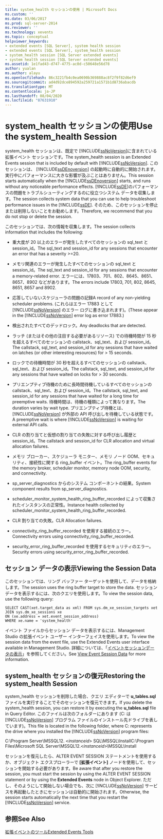 ```yaml
---
title: system_health セッションの使用 | Microsoft Docs
ms.custom: ''
ms.date: 03/06/2017
ms.prod: sql-server-2014
ms.reviewer: ''
ms.technology: xevents
ms.topic: conceptual
helpviewer_keywords:
- extended events [SQL Server], system health session
- extended events [SQL Server], system_health session
- system_health session [SQL Server extended events]
- system health session [SQL Server extended events]
ms.assetid: 1e1fad43-d747-4775-ac0d-c50648e56d78
author: yualan
ms.author: alayu
ms.openlocfilehash: 86c3221fb4c0ea0690b369888ac8f2f9f82d6ef9
ms.sourcegitcommit: ad4d92dce894592a259721a1571b1d8736abacdb
ms.translationtype: MT
ms.contentlocale: ja-JP
ms.lasthandoff: 08/04/2020
ms.locfileid: "87631910"
---
```

# <a name="use-the-system_health-session"></a><span data-ttu-id="79360-102">system_health セッションの使用</span><span class="sxs-lookup"><span data-stu-id="79360-102">Use the system_health Session</span></span>
  <span data-ttu-id="79360-103">system_health セッションは、既定で [!INCLUDE[ssNoVersion](../../includes/ssnoversion-md.md)]に含まれている拡張イベント セッションです。</span><span class="sxs-lookup"><span data-stu-id="79360-103">The system_health session is an Extended Events session that is included by default with [!INCLUDE[ssNoVersion](../../includes/ssnoversion-md.md)].</span></span> <span data-ttu-id="79360-104">このセッションは、 [!INCLUDE[ssDEnoversion](../../includes/ssdenoversion-md.md)] の起動時に自動的に開始されます。実行中にパフォーマンスに大きな影響が及ぶことはありません。</span><span class="sxs-lookup"><span data-stu-id="79360-104">This session starts automatically when the [!INCLUDE[ssDEnoversion](../../includes/ssdenoversion-md.md)] starts, and runs without any noticeable performance effects.</span></span> <span data-ttu-id="79360-105">[!INCLUDE[ssDE](../../includes/ssde-md.md)]のパフォーマンスの問題をトラブルシューティングするのに役立つシステム データを収集します。</span><span class="sxs-lookup"><span data-stu-id="79360-105">The session collects system data that you can use to help troubleshoot performance issues in the [!INCLUDE[ssDE](../../includes/ssde-md.md)].</span></span> <span data-ttu-id="79360-106">そのため、このセッションを停止または削除しないことをお勧めします。</span><span class="sxs-lookup"><span data-stu-id="79360-106">Therefore, we recommend that you do not stop or delete the session.</span></span>  
  
 <span data-ttu-id="79360-107">このセッションでは、次の情報を収集します。</span><span class="sxs-lookup"><span data-stu-id="79360-107">The session collects information that includes the following:</span></span>  
  
-   <span data-ttu-id="79360-108">重大度が 20 以上のエラーが発生したすべてのセッションの sql_text と session_id。</span><span class="sxs-lookup"><span data-stu-id="79360-108">The sql_text and session_id for any sessions that encounter an error that has a severity >=20.</span></span>  
  
-   <span data-ttu-id="79360-109">メモリ関連のエラーが発生したすべてのセッションの sql_text とsession_id。</span><span class="sxs-lookup"><span data-stu-id="79360-109">The sql_text and session_id for any sessions that encounter a memory-related error.</span></span> <span data-ttu-id="79360-110">エラーには、17803、701、802、8645、8651、8657、8902 などがあります。</span><span class="sxs-lookup"><span data-stu-id="79360-110">The errors include 17803, 701, 802, 8645, 8651, 8657 and 8902.</span></span>  
  
-   <span data-ttu-id="79360-111">応答していないスケジューラの問題の記録</span><span class="sxs-lookup"><span data-stu-id="79360-111">A record of any non-yielding scheduler problems.</span></span> <span data-ttu-id="79360-112">(これらはエラー 17883 として [!INCLUDE[ssNoVersion](../../includes/ssnoversion-md.md)] のエラー ログに書き込まれます)。</span><span class="sxs-lookup"><span data-stu-id="79360-112">(These appear in the [!INCLUDE[ssNoVersion](../../includes/ssnoversion-md.md)] error log as error 17883.)</span></span>  
  
-   <span data-ttu-id="79360-113">検出されたすべてのデッドロック。</span><span class="sxs-lookup"><span data-stu-id="79360-113">Any deadlocks that are detected.</span></span>  
  
-   <span data-ttu-id="79360-114">ラッチ (またはその他の注目する必要があるリソース) での待機時間が 15 秒を超えるすべてのセッションの callstack、sql_text、および session_id。</span><span class="sxs-lookup"><span data-stu-id="79360-114">The callstack, sql_text, and session_id for any sessions that have waited on latches (or other interesting resources) for > 15 seconds.</span></span>  
  
-   <span data-ttu-id="79360-115">ロックでの待機時間が 30 秒を超えるすべてのセッションの callstack、sql_text、および session_id。</span><span class="sxs-lookup"><span data-stu-id="79360-115">The callstack, sql_text, and session_id for any sessions that have waited on locks for > 30 seconds.</span></span>  
  
-   <span data-ttu-id="79360-116">プリエンプティブ待機のために長時間待機しているすべてのセッションの callstack、sql_text、および session_id。</span><span class="sxs-lookup"><span data-stu-id="79360-116">The callstack, sql_text, and session_id for any sessions that have waited for a long time for preemptive waits.</span></span> <span data-ttu-id="79360-117">待機時間は、待機の種類によって異なります。</span><span class="sxs-lookup"><span data-stu-id="79360-117">The duration varies by wait type.</span></span> <span data-ttu-id="79360-118">プリエンプティブ待機とは、 [!INCLUDE[ssNoVersion](../../includes/ssnoversion-md.md)] が外部の API 呼び出しを待機している状態です。</span><span class="sxs-lookup"><span data-stu-id="79360-118">A preemptive wait is where [!INCLUDE[ssNoVersion](../../includes/ssnoversion-md.md)] is waiting for external API calls.</span></span>  
  
-   <span data-ttu-id="79360-119">CLR の割り当てと仮想の割り当ての失敗に対する呼び出し履歴と session_id。</span><span class="sxs-lookup"><span data-stu-id="79360-119">The callstack and session_id for CLR allocation and virtual allocation failures.</span></span>  
  
-   <span data-ttu-id="79360-120">メモリ ブローカー、スケジューラ モニター、メモリ ノード OOM、セキュリティ、接続性に関する ring_buffer イベント。</span><span class="sxs-lookup"><span data-stu-id="79360-120">The ring_buffer events for the memory broker, scheduler monitor, memory node OOM, security, and connectivity.</span></span>  
  
-   <span data-ttu-id="79360-121">sp_server_diagnostics からのシステム コンポーネントの結果。</span><span class="sxs-lookup"><span data-stu-id="79360-121">System component results from sp_server_diagnostics.</span></span>  
  
-   <span data-ttu-id="79360-122">scheduler_monitor_system_health_ring_buffer_recorded によって収集されたインスタンスの正常性。</span><span class="sxs-lookup"><span data-stu-id="79360-122">Instance health collected by scheduler_monitor_system_health_ring_buffer_recorded.</span></span>  
  
-   <span data-ttu-id="79360-123">CLR 割り当ての失敗。</span><span class="sxs-lookup"><span data-stu-id="79360-123">CLR Allocation failures.</span></span>  
  
-   <span data-ttu-id="79360-124">connectivity_ring_buffer_recorded を使用する接続のエラー。</span><span class="sxs-lookup"><span data-stu-id="79360-124">Connectivity errors using connectivity_ring_buffer_recorded.</span></span>  
  
-   <span data-ttu-id="79360-125">security_error_ring_buffer_recorded を使用するセキュリティのエラー。</span><span class="sxs-lookup"><span data-stu-id="79360-125">Security errors using security_error_ring_buffer_recorded.</span></span>  
  
## <a name="viewing-the-session-data"></a><span data-ttu-id="79360-126">セッション データの表示</span><span class="sxs-lookup"><span data-stu-id="79360-126">Viewing the Session Data</span></span>  
 <span data-ttu-id="79360-127">このセッションでは、リング バッファー ターゲットを使用して、データを格納します。</span><span class="sxs-lookup"><span data-stu-id="79360-127">The session uses the ring buffer target to store the data.</span></span> <span data-ttu-id="79360-128">セッション データを表示するには、次のクエリを使用します。</span><span class="sxs-lookup"><span data-stu-id="79360-128">To view the session data, use the following query:</span></span>  
  
```  
SELECT CAST(xet.target_data as xml) FROM sys.dm_xe_session_targets xet  
JOIN sys.dm_xe_sessions xe  
ON (xe.address = xet.event_session_address)  
WHERE xe.name = 'system_health'  
```  
  
 <span data-ttu-id="79360-129">イベント ファイルからセッション データを表示するには、Management Studio の拡張イベント ユーザー インターフェイスを使用します。</span><span class="sxs-lookup"><span data-stu-id="79360-129">To view the session data from the event file, use the Extended Events user interface available in Management Studio.</span></span> <span data-ttu-id="79360-130">詳細については、「[イベントセッションデータの表示](../../database-engine/view-event-session-data.md)」を参照してください。</span><span class="sxs-lookup"><span data-stu-id="79360-130">See [View Event Session Data](../../database-engine/view-event-session-data.md) for more information.</span></span>  
  
## <a name="restoring-the-system_health-session"></a><span data-ttu-id="79360-131">system_health セッションの復元</span><span class="sxs-lookup"><span data-stu-id="79360-131">Restoring the system_health Session</span></span>  
 <span data-ttu-id="79360-132">system_health セッションを削除した場合、クエリ エディターで **u_tables.sql** ファイルを実行することでそのセッションを復元できます。</span><span class="sxs-lookup"><span data-stu-id="79360-132">If you delete the system_health session, you can restore it by executing the **u_tables.sql** file in Query Editor.</span></span> <span data-ttu-id="79360-133">このファイルは次のフォルダーにあります (C: は [!INCLUDE[ssNoVersion](../../includes/ssnoversion-md.md)] プログラム ファイルのインストール先ドライブを表しています)。</span><span class="sxs-lookup"><span data-stu-id="79360-133">This file is located in the following folder, where C: represents the drive where you installed the [!INCLUDE[ssNoVersion](../../includes/ssnoversion-md.md)] program files:</span></span>  
  
 <span data-ttu-id="79360-134">C:\Program Server\MSSQL12. \<*instanceid*> SQL\MSSQL\Install</span><span class="sxs-lookup"><span data-stu-id="79360-134">C:\Program Files\Microsoft SQL Server\MSSQL12.\<*instanceid*>\MSSQL\Install</span></span>  
  
 <span data-ttu-id="79360-135">セッションを復元したら、ALTER EVENT SESSION ステートメントを使用するか、オブジェクト エクスプローラーで **[拡張イベント]** ノードを使用して、セッションを開始する必要があります。</span><span class="sxs-lookup"><span data-stu-id="79360-135">Be aware that after you restore the session, you must start the session by using the ALTER EVENT SESSION statement or by using the **Extended Events** node in Object Explorer.</span></span> <span data-ttu-id="79360-136">ただし、そのようにして開始しない場合でも、次に [!INCLUDE[ssNoVersion](../../includes/ssnoversion-md.md)] サービスを再起動したときにセッションは自動的に開始されます。</span><span class="sxs-lookup"><span data-stu-id="79360-136">Otherwise, the session starts automatically the next time that you restart the [!INCLUDE[ssNoVersion](../../includes/ssnoversion-md.md)] service.</span></span>  
  
## <a name="see-also"></a><span data-ttu-id="79360-137">参照</span><span class="sxs-lookup"><span data-stu-id="79360-137">See Also</span></span>  
 [<span data-ttu-id="79360-138">拡張イベントのツール</span><span class="sxs-lookup"><span data-stu-id="79360-138">Extended Events Tools</span></span>](extended-events-tools.md)  
  
  
